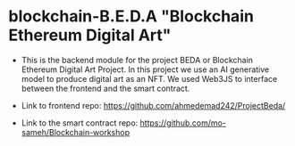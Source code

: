 # blockchain-B.E.D.A "Blockchain Ethereum Digital Art"

* This is the backend module for the project BEDA or Blockchain Ethereum Digital Art Project. In this project we use an AI generative model to produce digital art as an NFT. 
We used Web3JS to interface between the frontend and the smart contract.

* Link to frontend repo: https://github.com/ahmedemad242/ProjectBeda/
* Link to the smart contract repo: https://github.com/mo-sameh/Blockchain-workshop
